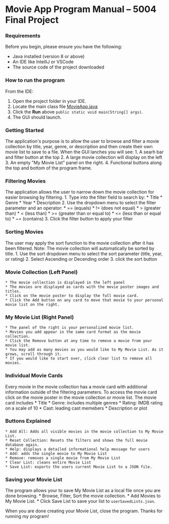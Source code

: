 # Movie App Program Manual – 5004 Final Project

### Requirements

Before you begin, please ensure you have the following:

- Java installed (version 8 or above)
- An IDE like IntelliJ or VSCode
- The source code of the project downloaded


### How to run the program

 From the IDE: 

1. Open the project folder in your IDE.
2. Locate the main class file [MovieApp.java](../src/main/java/student/MovieApp.java) 
3. Click the **Run** above `public static void main(String[] args)`.
4. The GUI should launch.


### Getting Started

The application's purpose is to allow the user to browse and filter a movie collection by title, year, genre, or description and then create their own movie list to save to a file. 
When the GUI lanches you will see:
    1. A searh bar and filter button at the top
    2. A large movie collection will display on the left
    3. An empty "My Movie List" panel on the right.
    4. Functional buttons along the top and bottom of the program frame. 


### Filtering Movies
The application allows the user to narrow down the movie collection for easier browsing by filtering.
    1. Type into the filter field to search by:
        * Title
        * Genre
        * Year
        * Description
    2. Use the dropdown menu to select the filter parameter and an operator:
        * == (equals)
        * != (does not equal)
        * >  (greater than)
        * <  (less than)
        * >= (greater than or equal to)
        * <= (less than or equal to)
        * ~=  (contains)
    3. Click the filter button to apply your filter

### Sorting Movies
The user may apply the sort function to the movie collection after it has been filtered. Note: The movie collection will automatically be sorted by title.
    1. Use the sort dropdown menu to select the sort parameter (title, year, or rating)
    2. Select Ascending or Decending order
    3. click the sort button

### Movie Collection (Left Panel)
    * The movie collection is displayed in the left panel
    * The movies are displayed as cards with the movie poster images and titles.
    * Click on the movie poster to display the full movie card.
    * Click the Add button on any card to move that movie to your personal movie list on the right. 

### My Movie List (Right Panel)
    * The panel of the right is your personalized movie list. 
    * Movies you add appear in the same card format as the movie collection.
    * Click the Remove button at any time to remove a movie from your movie list. 
    * You may add as many movies as you would like to My Movie List. As it grows, scroll through it. 
    * If you would like to start over, click clear list to remove all movies. 

### Individual Movie Cards
Every movie in the movie collection has a movie card with additional information outside of the filtering parameters. To access the movie card click on the movie poster in the movie collection or movie list. The movie card includes
    * Title
    * Genre: includes multiple genres
    * Rating: IMDB rating on a scale of 10
    * Cast: leading cast memebers
    * Description or plot

### Buttons Explained
    * Add All: Adds all visible movies in the movie collection to My Movie List. 
    * Reset Collection: Resets the filters and shows the full movie database again. 
    * Help: displays a detailed informational help message for users
    * Add: adds the single movie to My Movie List
    * Remove: removes a single movie from My Movie List
    * Clear List: cleans entire Movie List 
    * Save List: exports the users current Movie List to a JSON file.

### Saving your Movie List
The program allows your to save My Movie List as a local file once you are done browsing. 
    * Browse, Filter, Sort the movie collection.
    * Add Movies to My Movie List.
    * Click Save List to save your list to `userSavedLists.json`.

When you are done creating your Movie List, close the program. 
Thanks for running my program!
